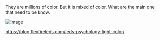 They are millions of color. 
But it is mixed of color. 
What are the main one that need to be know.

![image](https://github.com/user-attachments/assets/7647c414-9341-4e88-8b64-3f77281ec648)


https://blog.flexfireleds.com/leds-psychology-light-color/
